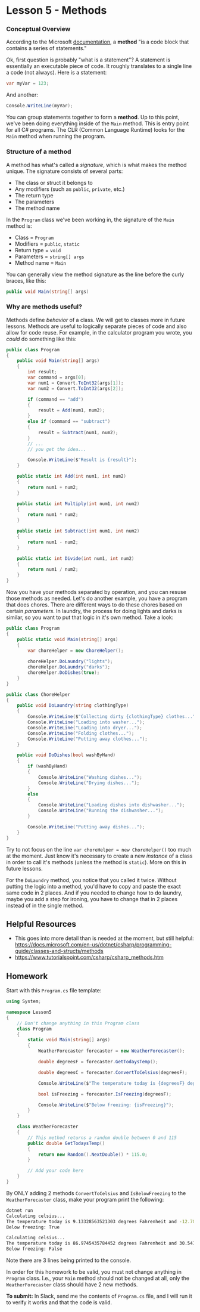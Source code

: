 # Lesson 5 - Methods
### Conceptual Overview
According to the Microsoft [documentation](https://docs.microsoft.com/en-us/dotnet/csharp/programming-guide/classes-and-structs/methods), a **method** "is a code block that contains a series of statements."

Ok, first question is probably "what is a statement"? A statement is essentially an executable piece of code. It roughly translates to a single line a code (not always). Here is a statement:
```csharp
var myVar = 123;
```
And another:
```csharp
Console.WriteLine(myVar);
```

You can group statements together to form a **method**. Up to this point, we've been doing everything inside of the `Main` method. This is entry point for all C# programs. The CLR (Common Language Runtime) looks for the `Main` method when running the program.

### Structure of a method
A method has what's called a *signature*, which is what makes the method unique. The signature consists of several parts:
- The class or struct it belongs to
- Any modifiers (such as `public`, `private`, etc.)
- The return type 
- The parameters
- The method name

In the `Program` class we've been working in, the signature of the `Main` method is:
- Class = `Program`
- Modifiers = `public`, `static`
- Return type = `void`
- Parameters = `string[] args`
- Method name = `Main`

You can generally view the method signature as the line before the curly braces, like this:
```csharp
public void Main(string[] args)
```

### Why are methods useful?
Methods define *behavior* of a class. We will get to classes more in future lessons. Methods are useful to logically separate pieces of code and also allow for code reuse. For example, in the calculator program you wrote, you *could* do something like this:

```csharp
public class Program
{
    public void Main(string[] args)
    {
        int result;
        var command = args[0];
        var num1 = Convert.ToInt32(args[1]);
        var num2 = Convert.ToInt32(args[2]);

        if (command == "add")
        {
            result = Add(num1, num2);   
        }
        else if (command == "subtract")
        {
            result = Subtract(num1, num2);
        }
        // ...
        // you get the idea...

        Console.WriteLine($"Result is {result}");
    }

    public static int Add(int num1, int num2)
    {
        return num1 + num2;
    }

    public static int Multiply(int num1, int num2)
    {
        return num1 * num2;
    }

    public static int Subtract(int num1, int num2)
    {
        return num1 - num2;
    }

    public static int Divide(int num1, int num2)
    {
        return num1 / num2;
    }
}
```
Now you have your methods separated by operation, and you can resuse those methods as needed. Let's do another example, you have a program that does chores. There are different ways to do these chores based on certain *parameters*. In laundry, the process for doing lights and darks is similar, so you want to put that logic in it's own method. Take a look:

```csharp
public class Program
{
    public static void Main(string[] args)
    {
        var choreHelper = new ChoreHelper();
        
        choreHelper.DoLaundry("lights");
        choreHelper.DoLaundry("darks");
        choreHelper.DoDishes(true);
    }
}

public class ChoreHelper
{
    public void DoLaundry(string clothingType)
    {
        Console.WriteLine($"Collecting dirty {clothingType} clothes...");
        Console.WriteLine("Loading into washer...");
        Console.WriteLine("Loading into dryer...");
        Console.WriteLine("Folding clothes...");
        Console.WriteLine("Putting away clothes...");
    }

    public void DoDishes(bool washByHand)
    {
        if (washByHand)
        {
            Console.WriteLine("Washing dishes...");
            Console.WriteLine("Drying dishes...");
        }
        else
        {
            Console.WriteLine("Loading dishes into dishwasher...");
            Console.WriteLine("Running the dishwasher...");
        }

        Console.WriteLine("Putting away dishes...");
    }
}
```
Try to not focus on the line `var choreHelper = new ChoreHelper()` too much at the moment. Just know it's necessary to create a new *instance* of a class in order to call it's methods (unless the method is `static`). More on this in future lessons.

For the `DoLaundry` method, you notice that you called it twice. Without putting the logic into a method, you'd have to copy and paste the exact same code in 2 places. And if you needed to change how to do laundry, maybe you add a step for ironing, you have to change that in 2 places instead of in the single method. 

## Helpful Resources
- This goes into more detail than is needed at the moment, but still helpful: https://docs.microsoft.com/en-us/dotnet/csharp/programming-guide/classes-and-structs/methods
- https://www.tutorialspoint.com/csharp/csharp_methods.htm

## Homework
Start with this `Program.cs` file template:
```csharp
using System;

namespace Lesson5
{
    // Don't change anything in this Program class
    class Program
    {
        static void Main(string[] args)
        {
            WeatherForecaster forecaster = new WeatherForecaster();

            double degreesF = forecaster.GetTodaysTemp();

            double degreesC = forecaster.ConvertToCelsius(degreesF);

            Console.WriteLine($"The temperature today is {degreesF} degrees Fahrenheit and {degreesC} degrees Celsius");

            bool isFreezing = forecaster.IsFreezing(degreesF);

            Console.WriteLine($"Below freezing: {isFreezing}");
        }
    }

    class WeatherForecaster
    {
        // This method returns a random double between 0 and 115
        public double GetTodaysTemp()
        {
            return new Random().NextDouble() * 115.0;
        }

        // Add your code here
    }
}

```

By ONLY adding 2 methods `ConvertToCelsius` and `IsBelowFreezing` to the `WeatherForecaster` class, make your program print the following:
```bash
dotnet run
Calculating celsius...
The temperature today is 9.13328563521303 degrees Fahrenheit and -12.7037302026594 degrees Celsius
Below freezing: True
```
```bash
Calculating celsius...
The temperature today is 86.9745435784452 degrees Fahrenheit and 30.5414130991362 degrees Celsius
Below freezing: False
```
Note there are 3 lines being printed to the console.

In order for this homework to be valid, you must not change anything in `Program` class. I.e., your `Main` method should not be changed at all, only the `WeatherForecaster` class should have 2 new methods.

**To submit:** In Slack, send me the contents of `Program.cs` file, and I will run it to verify it works and that the code is valid.
